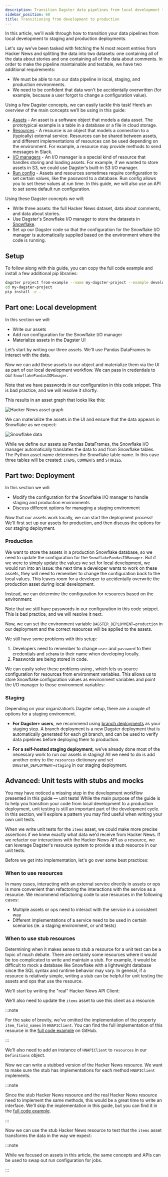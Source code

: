 ```yaml
---
description: Transition Dagster data pipelines from local development to staging and production deployments.
sidebar_position: 60
title: Transitioning from development to production
---
```


In this article, we'll walk through how to transition your data pipelines from local development to staging and production deployments.

Let's say we’ve been tasked with fetching the N most recent entries from Hacker News and splitting the data into two datasets: one containing all of the data about stories and one containing all of the data about comments. In order to make the pipeline maintainable and testable, we have two additional requirements:

- We must be able to run our data pipeline in local, staging, and production environments.
- We need to be confident that data won't be accidentally overwritten (for example, because a user forgot to change a configuration value).

Using a few Dagster concepts, we can easily tackle this task! Here’s an overview of the main concepts we’ll be using in this guide:

- [Assets](/guides/build/assets) - An asset is a software object that models a data asset. The prototypical example is a table in a database or a file in cloud storage.
- [Resources](/guides/build/external-resources) - A resource is an object that models a connection to a (typically) external service. Resources can be shared between assets, and different implementations of resources can be used depending on the environment. For example, a resource may provide methods to send messages in Slack.
- [I/O managers](/guides/build/io-managers) - An I/O manager is a special kind of resource that handles storing and loading assets. For example, if we wanted to store assets in S3, we could use Dagster’s built-in S3 I/O manager.
- [Run config](/guides/operate/configuration/run-configuration) - Assets and resources sometimes require configuration to set certain values, like the password to a database. Run config allows you to set these values at run time. In this guide, we will also use an API to set some default run configuration.

Using these Dagster concepts we will:

- Write three assets: the full Hacker News dataset, data about comments, and data about stories.
- Use Dagster's Snowflake I/O manager to store the datasets in [Snowflake](https://www.snowflake.com).
- Set up our Dagster code so that the configuration for the Snowflake I/O manager is automatically supplied based on the environment where the code is running.

## Setup

<CodeReferenceLink filePath="examples/development_to_production" />

To follow along with this guide, you can copy the full code example and install a few additional pip libraries:

```bash
dagster project from-example --name my-dagster-project --example development_to_production
cd my-dagster-project
pip install -e .
```

## Part one: Local development

In this section we will:

- Write our assets
- Add run configuration for the Snowflake I/O manager
- Materialize assets in the Dagster UI

Let’s start by writing our three assets. We'll use Pandas DataFrames to interact with the data.

<CodeExample
  path="docs_snippets/docs_snippets/guides/dagster/development_to_production/assets.py"
  startAfter="start_assets"
  endBefore="end_assets"
/>

Now we can add these assets to our <PyObject section="definitions" module="dagster" object="Definitions" /> object and materialize them via the UI as part of our local development workflow. We can pass in credentials to our `SnowflakePandasIOManager`.

<CodeExample
  path="docs_snippets/docs_snippets/guides/dagster/development_to_production/repository/repository_v1.py"
  startAfter="start"
  endBefore="end"
/>

Note that we have passwords in our configuration in this code snippet. This is bad practice, and we will resolve it shortly.

This results in an asset graph that looks like this:

![Hacker News asset graph](/images/guides/deploy/hacker_news_asset_graph.png)

We can materialize the assets in the UI and ensure that the data appears in Snowflake as we expect:

![Snowflake data](/images/guides/deploy/snowflake_data.png)

While we define our assets as Pandas DataFrames, the Snowflake I/O manager automatically translates the data to and from Snowflake tables. The Python asset name determines the Snowflake table name. In this case three tables will be created: `ITEMS`, `COMMENTS` and `STORIES`.

## Part two: Deployment

In this section we will:

- Modify the configuration for the Snowflake I/O manager to handle staging and production environments
- Discuss different options for managing a staging environment

Now that our assets work locally, we can start the deployment process! We'll first set up our assets for production, and then discuss the options for our staging deployment.

### Production

We want to store the assets in a production Snowflake database, so we need to update the configuration for the `SnowflakePandasIOManager`. But if we were to simply update the values we set for local development, we would run into an issue: the next time a developer wants to work on these assets, they will need to remember to change the configuration back to the local values. This leaves room for a developer to accidentally overwrite the production asset during local development.

Instead, we can determine the configuration for resources based on the environment:

<CodeExample
  path="docs_snippets/docs_snippets/guides/dagster/development_to_production/repository/repository_v2.py"
  startAfter="start"
  endBefore="end"
/>

Note that we still have passwords in our configuration in this code snippet. This is bad practice, and we will resolve it next.

Now, we can set the environment variable `DAGSTER_DEPLOYMENT=production` in our deployment and the correct resources will be applied to the assets.

We still have some problems with this setup:

1. Developers need to remember to change `user` and `password` to their credentials and `schema` to their name when developing locally.
2. Passwords are being stored in code.

We can easily solve these problems using <PyObject section="resources" module="dagster" object="EnvVar"/>, which lets us source configuration for resources from environment variables. This allows us to store Snowflake configuration values as environment variables and point the I/O manager to those environment variables:

<CodeExample
  path="docs_snippets/docs_snippets/guides/dagster/development_to_production/repository/repository_v3.py"
  startAfter="start"
  endBefore="end"
/>

### Staging

Depending on your organization’s Dagster setup, there are a couple of options for a staging environment.

- **For Dagster+ users**, we recommend using [branch deployments](/deployment/dagster-plus/deploying-code/branch-deployments) as your staging step. A branch deployment is a new Dagster deployment that is automatically generated for each git branch, and can be used to verify data pipelines before deploying them to production.

- **For a self-hosted staging deployment**, we’ve already done most of the necessary work to run our assets in staging! All we need to do is add another entry to the `resources` dictionary and set `DAGSTER_DEPLOYMENT=staging` in our staging deployment.

<CodeExample
  path="docs_snippets/docs_snippets/guides/dagster/development_to_production/repository/repository_v3.py"
  startAfter="start_staging"
  endBefore="end_staging"
/>

## Advanced: Unit tests with stubs and mocks

You may have noticed a missing step in the development workflow presented in this guide — unit tests! While the main purpose of the guide is to help you transition your code from local development to a production deployment, unit testing is still an important part of the development cycle. In this section, we'll explore a pattern you may find useful when writing your own unit tests.

When we write unit tests for the `items` asset, we could make more precise assertions if we knew exactly what data we'd receive from Hacker News. If we refactor our interactions with the Hacker News API as a resource, we can leverage Dagster's resource system to provide a stub resource in our unit tests.

Before we get into implementation, let's go over some best practices:

### When to use resources

In many cases, interacting with an external service directly in assets or ops is more convenient than refactoring the interactions with the service as a resource. We recommend refactoring code to use resources in the following cases:

- Multiple assets or ops need to interact with the service in a consistent way
- Different implementations of a service need to be used in certain scenarios (ie. a staging environment, or unit tests)

### When to use stub resources

Determining when it makes sense to stub a resource for a unit test can be a topic of much debate. There are certainly some resources where it would be too complicated to write and maintain a stub. For example, it would be difficult to mock a database like Snowflake with a lightweight database since the SQL syntax and runtime behavior may vary. In general, if a resource is relatively simple, writing a stub can be helpful for unit testing the assets and ops that use the resource.

We'll start by writing the "real" Hacker News API Client:

<CodeExample
  path="docs_snippets/docs_snippets/guides/dagster/development_to_production/resources/resources_v1.py"
  startAfter="start_resource"
  endBefore="end_resource"
/>

We'll also need to update the `items` asset to use this client as a resource:

<CodeExample
  path="docs_snippets/docs_snippets/guides/dagster/development_to_production/assets_v2.py"
  startAfter="start_items"
  endBefore="end_items"
/>

:::note

For the sake of brevity, we've omitted the implementation of the property `item_field_names` in `HNAPIClient`. You can find the full implementation of this resource in the [full code example](https://github.com/dagster-io/dagster/tree/master/examples/development_to_production) on GitHub.

:::

We'll also need to add an instance of `HNAPIClient` to `resources` in our `Definitions` object.

<CodeExample
  path="docs_snippets/docs_snippets/guides/dagster/development_to_production/repository/repository_v3.py"
  startAfter="start_hn_resource"
  endBefore="end_hn_resource"
/>

Now we can write a stubbed version of the Hacker News resource. We want to make sure the stub has implementations for each method `HNAPIClient` implements.

<CodeExample
  path="docs_snippets/docs_snippets/guides/dagster/development_to_production/resources/resources_v2.py"
  startAfter="start_mock"
  endBefore="end_mock"
/>

:::note

Since the stub Hacker News resource and the real Hacker News resource need to implement the same methods, this would be a great time to write an interface. We’ll skip the implementation in this guide, but you can find it in the [full code example](https://github.com/dagster-io/dagster/tree/master/examples/development_to_production).

:::

Now we can use the stub Hacker News resource to test that the `items` asset transforms the data in the way we expect:

<CodeExample
  path="docs_snippets/docs_snippets/guides/dagster/development_to_production/test_assets.py"
  startAfter="start"
  endBefore="end"
/>

:::note

While we focused on assets in this article, the same concepts and APIs can be used to swap out run configuration for jobs.

:::
